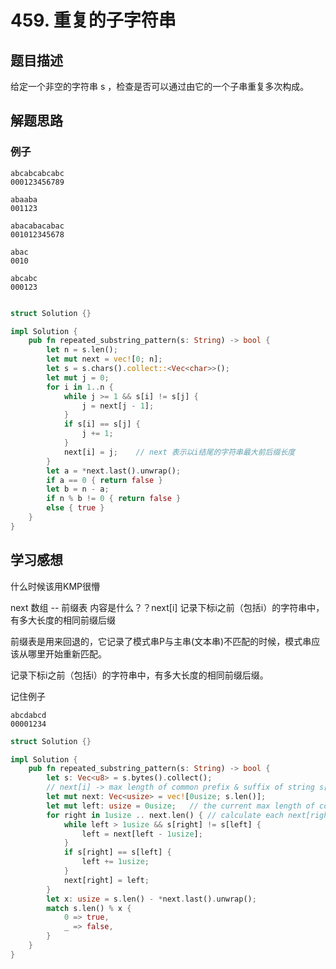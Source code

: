 # 459. 重复的子字符串

## 题目描述

给定一个非空的字符串 s ，检查是否可以通过由它的一个子串重复多次构成。

## 解题思路

### 例子

```plaintext
abcabcabcabc
000123456789

abaaba
001123

abacabacabac
001012345678

abac
0010

abcabc
000123
```

```rust

struct Solution {}

impl Solution {
    pub fn repeated_substring_pattern(s: String) -> bool {
        let n = s.len();
        let mut next = vec![0; n];
        let s = s.chars().collect::<Vec<char>>();
        let mut j = 0;
        for i in 1..n {
            while j >= 1 && s[i] != s[j] {
                j = next[j - 1];
            }
            if s[i] == s[j] {
                j += 1;
            }
            next[i] = j;    // next 表示以i结尾的字符串最大前后缀长度
        }
        let a = *next.last().unwrap();
        if a == 0 { return false }
        let b = n - a;
        if n % b != 0 { return false }
        else { true }
    }
}

```

## 学习感想

什么时候该用KMP很懵

next 数组 -- 前缀表 内容是什么？？next[i] 记录下标i之前（包括i）的字符串中，有多大长度的相同前缀后缀

前缀表是用来回退的，它记录了模式串P与主串(文本串)不匹配的时候，模式串应该从哪里开始重新匹配。

记录下标i之前（包括i）的字符串中，有多大长度的相同前缀后缀。


记住例子

```plaintext
abcdabcd
00001234
```


```rust
struct Solution {}

impl Solution {
    pub fn repeated_substring_pattern(s: String) -> bool {
        let s: Vec<u8> = s.bytes().collect();
        // next[i] -> max length of common prefix & suffix of string s[0..=i]
        let mut next: Vec<usize> = vec![0usize; s.len()];
        let mut left: usize = 0usize;   // the current max length of common pre/suf-fix
        for right in 1usize .. next.len() { // calculate each next[right]
            while left > 1usize && s[right] != s[left] {
                left = next[left - 1usize];
            }
            if s[right] == s[left] {
                left += 1usize;
            }
            next[right] = left;
        }
        let x: usize = s.len() - *next.last().unwrap();
        match s.len() % x {
            0 => true,
            _ => false,
        }
    }
}
```